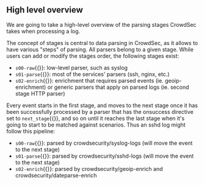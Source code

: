 ## High level overview

We are going to take a high-level overview of the parsing stages CrowdSec takes when processing a log.

The concept of stages is central to data parsing in CrowdSec, as it allows to have various "steps" of parsing. All parsers belong to a given stage. While users can add or modify the stages order, the following stages exist:

- `s00-raw`{{}}: low-level parser, such as syslog
- `s01-parse`{{}}: most of the services' parsers (ssh, nginx, etc.)
- `s02-enrich`{{}}: enrichment that requires parsed events (ie. geoip-enrichment) or generic parsers that apply on parsed logs (ie. second stage HTTP parser)

Every event starts in the first stage, and moves to the next stage once it has been successfully processed by a parser that has the onsuccess directive set to `next_stage`{{}}, and so on until it reaches the last stage when it's going to start to be matched against scenarios. Thus an sshd log might follow this pipeline:

- `s00-raw`{{}}: parsed by crowdsecurity/syslog-logs (will move the event to the next stage)
- `s01-parse`{{}}: parsed by crowdsecurity/sshd-logs (will move the event to the next stage)
- `s02-enrich`{{}}: parsed by crowdsecurity/geoip-enrich and crowdsecurity/dateparse-enrich
